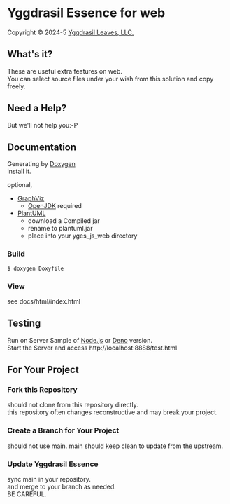 ﻿# Yggdrasil Essence for web

Copyright © 2024-5 [Yggdrasil Leaves, LLC.](https://yggdrasil-leaves.com)

## What's it?

These are useful extra features on web.  
You can select source files under your wish from this solution and copy freely.  

## Need a Help?

But we'll not help you:-P

## Documentation

Generating by [Doxygen](https://www.doxygen.nl/)  
install it.

optional,
- [GraphViz](https://graphviz.org/)
  - [OpenJDK](https://openjdk.org/) required
- [PlantUML](https://plantuml.com/)
  - download a Compiled jar
  - rename to plantuml.jar
  - place into your yges_js_web directory 

### Build

```
$ doxygen Doxyfile
```

### View

see docs/html/index.html  


## Testing

Run on Server Sample of [Node.js](https://github.com/ylllc/yges_js_node) or [Deno](https://github.com/ylllc/yges_js_deno) version.   
Start the Server and access http://localhost:8888/test.html  


## For Your Project

### Fork this Repository

should not clone from this repository directly.  
this repository often changes reconstructive
and may break your project.  

### Create a Branch for Your Project

should not use main. 
main should keep clean to update from the upstream.  

### Update Yggdrasil Essence

sync main in your repository.  
and merge to your branch as needed.  
BE CAREFUL.  
